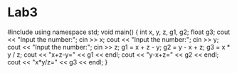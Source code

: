 # Lab3
#include <iostream>
using namespace std;
void main()
{
	int x, y, z, g1, g2;
	float g3;
	cout << "Input the number:";
	cin >> x;
	cout << "Input the number:";
	cin >> y;
	cout << "Input the number:";
	cin >> z;
	g1 = x + z - y;
	g2 = y - x + z;
	g3 = x * y / z;
	cout << "x+z-y=" << g1 << endl;
	cout << "y-x+z=" << g2 << endl;
	cout << "x*y/z=" << g3 << endl;
}
